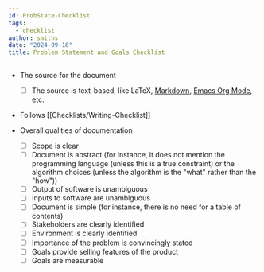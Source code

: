 ```yaml
---
id: ProbState-Checklist
tags:
  - checklist
author: smiths
date: "2024-09-16"
title: Problem Statement and Goals Checklist
---
```


- The source for the document

  - [ ] The source is text-based, like LaTeX, [Markdown](https://en.wikipedia.org/wiki/Markdown), [Emacs Org Mode](https://en.wikipedia.org/wiki/Org-mode), etc.

- Follows [[Checklists/Writing-Checklist]]

- Overall qualities of documentation
  - [ ] Scope is clear
  - [ ] Document is abstract (for instance, it does not mention the programming language (unless this is a true constraint) or the algorithm choices (unless the algorithm is the "what" rather than the "how"))
  - [ ] Output of software is unambiguous
  - [ ] Inputs to software are unambiguous
  - [ ] Document is simple (for instance, there is no need for a table of contents)
  - [ ] Stakeholders are clearly identified
  - [ ] Environment is clearly identified
  - [ ] Importance of the problem is convincingly stated
  - [ ] Goals provide selling features of the product
  - [ ] Goals are measurable

